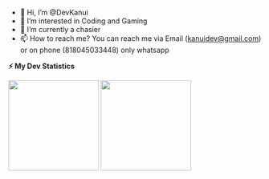 - 👋 Hi, I’m @DevKanui
- 👀 I’m interested in Coding and Gaming
- 🌱 I’m currently a chasier
- 📫 How to reach me? You can reach me via Email (kanuidev@gmail.com) or on phone (818045033448) only whatsapp

<b>⚡ My Dev Statistics</b>
<!-- GitHub Stats -->  
<p>  
<!-- GitHub Stats -->  
<img height="180em" src="https://github-readme-stats.vercel.app/api?username=DevKanui&include_all_commits=true&show_icons=true&hide_border=true&count_private=true&theme=react" />
<!-- Most Used Languages -->  
<img height="180em" src="https://github-readme-stats.vercel.app/api/top-langs/?username=Devanui&include_all_commits=true&count_private=true&show_icons=true&hide_border=true&layout=compact&hide=lua&langs_count=8&theme=react"/>  
</p> 
